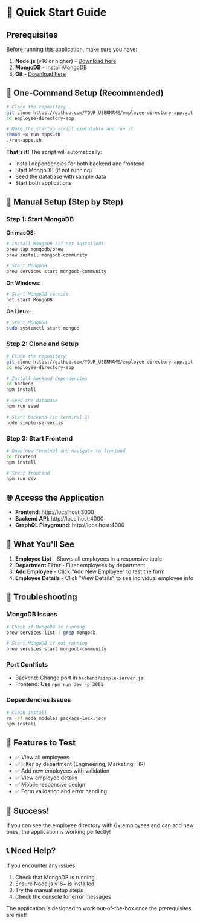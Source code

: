 # 🚀 Quick Start Guide

## Prerequisites

Before running this application, make sure you have:

1. **Node.js** (v16 or higher) - [Download here](https://nodejs.org/)
2. **MongoDB** - [Install MongoDB](https://www.mongodb.com/try/download/community)
3. **Git** - [Download here](https://git-scm.com/)

## 🎯 One-Command Setup (Recommended)

```bash
# Clone the repository
git clone https://github.com/YOUR_USERNAME/employee-directory-app.git
cd employee-directory-app

# Make the startup script executable and run it
chmod +x run-apps.sh
./run-apps.sh
```

**That's it!** The script will automatically:
- Install dependencies for both backend and frontend
- Start MongoDB (if not running)
- Seed the database with sample data
- Start both applications

## 🔧 Manual Setup (Step by Step)

### Step 1: Start MongoDB

**On macOS:**
```bash
# Install MongoDB (if not installed)
brew tap mongodb/brew
brew install mongodb-community

# Start MongoDB
brew services start mongodb-community
```

**On Windows:**
```bash
# Start MongoDB service
net start MongoDB
```

**On Linux:**
```bash
# Start MongoDB
sudo systemctl start mongod
```

### Step 2: Clone and Setup

```bash
# Clone the repository
git clone https://github.com/YOUR_USERNAME/employee-directory-app.git
cd employee-directory-app

# Install backend dependencies
cd backend
npm install

# Seed the database
npm run seed

# Start backend (in terminal 1)
node simple-server.js
```

### Step 3: Start Frontend

```bash
# Open new terminal and navigate to frontend
cd frontend
npm install

# Start frontend
npm run dev
```

## 🌐 Access the Application

- **Frontend**: http://localhost:3000
- **Backend API**: http://localhost:4000
- **GraphQL Playground**: http://localhost:4000

## 🎯 What You'll See

1. **Employee List** - Shows all employees in a responsive table
2. **Department Filter** - Filter employees by department
3. **Add Employee** - Click "Add New Employee" to test the form
4. **Employee Details** - Click "View Details" to see individual employee info

## 🔧 Troubleshooting

### MongoDB Issues
```bash
# Check if MongoDB is running
brew services list | grep mongodb

# Start MongoDB if not running
brew services start mongodb-community
```

### Port Conflicts
- Backend: Change port in `backend/simple-server.js`
- Frontend: Use `npm run dev -p 3001`

### Dependencies Issues
```bash
# Clean install
rm -rf node_modules package-lock.json
npm install
```

## 📱 Features to Test

- ✅ View all employees
- ✅ Filter by department (Engineering, Marketing, HR)
- ✅ Add new employees with validation
- ✅ View employee details
- ✅ Mobile responsive design
- ✅ Form validation and error handling

## 🎉 Success!

If you can see the employee directory with 6+ employees and can add new ones, the application is working perfectly!

## 📞 Need Help?

If you encounter any issues:
1. Check that MongoDB is running
2. Ensure Node.js v16+ is installed
3. Try the manual setup steps
4. Check the console for error messages

The application is designed to work out-of-the-box once the prerequisites are met!
